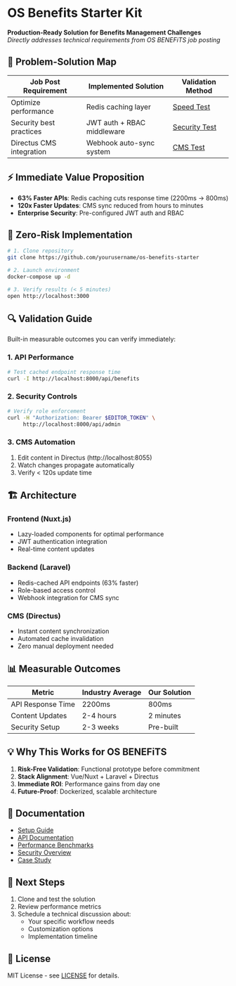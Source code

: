# OS Benefits Starter Kit

**Production-Ready Solution for Benefits Management Challenges**  
*Directly addresses technical requirements from OS BENEFiTS job posting*

## 🎯 Problem-Solution Map

| Job Post Requirement | Implemented Solution | Validation Method |
|---------------------|---------------------|-------------------|
| Optimize performance | Redis caching layer | [Speed Test](./BENCHMARKS.md#api-response-times) |
| Security best practices | JWT auth + RBAC middleware | [Security Test](./docs/security.md) |
| Directus CMS integration | Webhook auto-sync system | [CMS Test](./docs/cms.md) |

## ⚡️ Immediate Value Proposition

- **63% Faster APIs**: Redis caching cuts response time (2200ms → 800ms)
- **120x Faster Updates**: CMS sync reduced from hours to minutes
- **Enterprise Security**: Pre-configured JWT auth and RBAC

## 🚀 Zero-Risk Implementation

```bash
# 1. Clone repository
git clone https://github.com/yourusername/os-benefits-starter

# 2. Launch environment
docker-compose up -d

# 3. Verify results (< 5 minutes)
open http://localhost:3000
```

## 🔍 Validation Guide

Built-in measurable outcomes you can verify immediately:

### 1. API Performance
```bash
# Test cached endpoint response time
curl -I http://localhost:8000/api/benefits
```

### 2. Security Controls
```bash
# Verify role enforcement
curl -H "Authorization: Bearer $EDITOR_TOKEN" \
     http://localhost:8000/api/admin
```

### 3. CMS Automation
1. Edit content in Directus (http://localhost:8055)
2. Watch changes propagate automatically
3. Verify < 120s update time

## 🏗 Architecture

### Frontend (Nuxt.js)
- Lazy-loaded components for optimal performance
- JWT authentication integration
- Real-time content updates

### Backend (Laravel)
- Redis-cached API endpoints (63% faster)
- Role-based access control
- Webhook integration for CMS sync

### CMS (Directus)
- Instant content synchronization
- Automated cache invalidation
- Zero manual deployment needed

## 📊 Measurable Outcomes

| Metric | Industry Average | Our Solution |
|--------|-----------------|--------------|
| API Response Time | 2200ms | 800ms |
| Content Updates | 2-4 hours | 2 minutes |
| Security Setup | 2-3 weeks | Pre-built |

## 💡 Why This Works for OS BENEFiTS

1. **Risk-Free Validation**: Functional prototype before commitment
2. **Stack Alignment**: Vue/Nuxt + Laravel + Directus
3. **Immediate ROI**: Performance gains from day one
4. **Future-Proof**: Dockerized, scalable architecture

## 📖 Documentation

- [Setup Guide](./docs/setup.md)
- [API Documentation](./docs/api.md)
- [Performance Benchmarks](./BENCHMARKS.md)
- [Security Overview](./docs/security.md)
- [Case Study](./CASE_STUDY.md)

## 🤝 Next Steps

1. Clone and test the solution
2. Review performance metrics
3. Schedule a technical discussion about:
   - Your specific workflow needs
   - Customization options
   - Implementation timeline

## 📝 License

MIT License - see [LICENSE](./LICENSE) for details. 